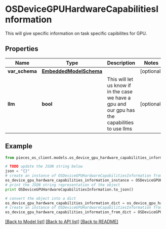 # OSDeviceGPUHardwareCapabilitiesInformation

This will give specific information on task specific capibilites for GPU.

## Properties
Name | Type | Description | Notes
------------ | ------------- | ------------- | -------------
**var_schema** | [**EmbeddedModelSchema**](EmbeddedModelSchema.md) |  | [optional] 
**llm** | **bool** | This will let us know if in the case we have a gpu and our gpu has the capabilities to use llms | [optional] 

## Example

```python
from pieces_os_client.models.os_device_gpu_hardware_capabilities_information import OSDeviceGPUHardwareCapabilitiesInformation

# TODO update the JSON string below
json = "{}"
# create an instance of OSDeviceGPUHardwareCapabilitiesInformation from a JSON string
os_device_gpu_hardware_capabilities_information_instance = OSDeviceGPUHardwareCapabilitiesInformation.from_json(json)
# print the JSON string representation of the object
print OSDeviceGPUHardwareCapabilitiesInformation.to_json()

# convert the object into a dict
os_device_gpu_hardware_capabilities_information_dict = os_device_gpu_hardware_capabilities_information_instance.to_dict()
# create an instance of OSDeviceGPUHardwareCapabilitiesInformation from a dict
os_device_gpu_hardware_capabilities_information_from_dict = OSDeviceGPUHardwareCapabilitiesInformation.from_dict(os_device_gpu_hardware_capabilities_information_dict)
```
[[Back to Model list]](../README.md#documentation-for-models) [[Back to API list]](../README.md#documentation-for-api-endpoints) [[Back to README]](../README.md)


